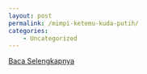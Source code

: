 ```yaml
---
layout: post
permalink: /mimpi-ketemu-kuda-putih/
categories:
    - Uncategorized
---
```


[Baca Selengkapnya](/08)